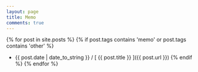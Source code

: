```yaml
---
layout: page
title: Memo
comments: true
---
```


{% for post in site.posts %}
{% if post.tags contains 'memo' or post.tags contains 'other' %}
  * {{ post.date | date_to_string }} / [ {{ post.title }} ]({{ post.url }})
{% endif %}
{% endfor %}
